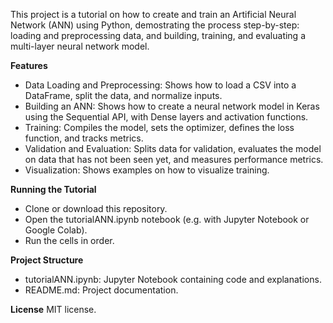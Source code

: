This project is a tutorial on how to create and train an Artificial Neural Network (ANN) using Python, demostrating the process step-by-step: loading and preprocessing data, and building, training, and evaluating a multi-layer neural network model.

**Features**
- Data Loading and Preprocessing: Shows how to load a CSV into a DataFrame, split the data, and normalize inputs.
- Building an ANN: Shows how to create a neural network model in Keras using the Sequential API, with Dense layers and activation functions.
- Training: Compiles the model, sets the optimizer, defines the loss function, and tracks metrics.
- Validation and Evaluation: Splits data for validation, evaluates the model on data that has not been seen yet, and measures performance metrics.
- Visualization: Shows examples on how to visualize training.

**Running the Tutorial**
- Clone or download this repository.
- Open the tutorialANN.ipynb notebook (e.g. with Jupyter Notebook or Google Colab).
- Run the cells in order.

**Project Structure**
- tutorialANN.ipynb: Jupyter Notebook containing code and explanations.
- README.md: Project documentation.

**License**
MIT license.

